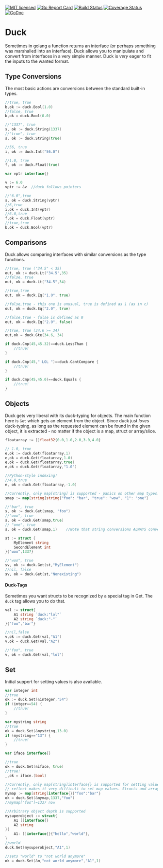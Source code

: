 [![MIT licensed](https://img.shields.io/badge/license-MIT-blue.svg)](https://github.com/connectordb/duck/blob/master/LICENSE)
[![Go Report Card](https://goreportcard.com/badge/connectordb/duck)](https://goreportcard.com/report/connectordb/duck)
[![Build Status](https://travis-ci.org/connectordb/duck.svg)](https://travis-ci.org/connectordb/duck)
[![Coverage Status](https://coveralls.io/repos/connectordb/duck/badge.svg?branch=master&service=github)](https://coveralls.io/github/connectordb/duck?branch=master)
[![GoDoc](https://godoc.org/github.com/connectordb/duck?status.svg)](http://godoc.org/github.com/connectordb/duck)
# Duck
Sometimes in golang a function returns an interface (or perhaps something was marshalled into an interface). Duck allows you to manipulate and convert from interfaces in a very simple manner. Duck is *very* eager to fit the inputs to the wanted format.

## Type Conversions

The most basic actions are conversions between the standard built-in types.

```go
//true, true
b,ok := duck.Bool(1.0)
//false, true
b,ok = duck.Bool(0.0)

//"1337", true
s, ok := duck.String(1337)
//"true", true
s, ok := duck.String(true)

//56, true
i, ok := duck.Int("56.0")

//1.0, true
f, ok := duck.Float(true)

var vptr interface{}

v := 6.0
vptr := &v	//duck follows pointers

//"6.0",true
s, ok = duck.String(vptr)
//6,true
i,ok = duck.Int(vptr)
//6.0,true
f,ok = duck.Float(vptr)
//true,true
b,ok = duck.Bool(vptr)

```

## Comparisons

Duck allows comparing interfaces with similar conversions as the type functions.

```go
//true, true ("34.5" < 35)
out, ok := duck.Lt("34.5",35)
//false, true
out, ok = duck.Lt("34.5",34)

//true,true
out, ok = duck.Eq("1.0", true)

//false,true - this one is unusual, true is defined as 1 (as in c)
out, ok = duck.Eq("2.0", true)

//false,true - false is defined as 0
out, ok = duck.Eq("2.0", false)

//true, true (34.6 >= 34)
out,ok = duck.Gte(34.6, 34)

if duck.Cmp(45,45.32)==duck.LessThan {
	//true!
}

if duck.Cmp(45," LOL ")==duck.CantCompare {
	//true!
}

if duck.Cmp(45,45.0)==duck.Equals {
	//true!
}

```

## Objects

Duck gets very liberal with its duck-typing for objects. The main function here is `Get` which gets an element from the object. Since duck just *loves* duck-typing, as long as the requested element
can be found in the given object, it is extracted - no matter if the object is a map, struct or array/slice.

```go
floatarray := []float32{0.0,1.0,2.0,3.0,4.0}

// 1.0, true
e,ok := duck.Get(floatarray,1)
e,ok = duck.Get(floatarray,1.0)
e,ok = duck.Get(floatarray,true)
e,ok = duck.Get(floatarray,"1.0")

//Python-style indexing!
//4.0,true
e, ok = duck.Get(floatarray,-1.0)

//Currently, only map[string] is supported - panics on other map types!
smap := map[string]string{"foo": "bar", "true": "wow", "1": "one"}

//"bar", true
s, ok := duck.Get(smap, "foo")
//"wow", true
s, ok = duck.Get(smap,true)
// "one", true
s, ok = duck.Get(smap,1)	//Note that string conversions ALWAYS convert 1.000 -> 1

st := struct {
	MyElement string
	SecondElement int
}{"woo",1337}

//"woo", true
sv, ok := duck.Get(st,"MyElement")
//nil, false
sv, ok = duck.Get(st,"Nonexisting")

```

#### Duck-Tags

Sometimes you want structs to be recognized by a special tag in Get. The `duck` tag allows you to do that.

```go
val := struct{
	A1 string `duck:"lol"`
	A2 string `duck:"-"`
}{"foo","bar"}

//nil,false
v,ok := duck.Get(val,"A1")
v,ok = duck.Get(val,"A2")

//"foo", true
v, ok = duck.Get(val,"lol")
```


## Set

Initial support for setting values is also available.

```go
var integer int
//true
ok := duck.Set(&integer,"54")
if (intger==54) {
	//true!
}

var mystring string
//true
ok = duck.Set(&mystring,13.0)
if (mystring=="13") {
	//true!
}

var iface interface{}

//true
ok = duck.Set(&iface, true)
//true!
_,ok = iface.(bool)

//Currently, only map[string]interface{} is supported for setting values
// reflect makes it very difficult to set map values. Structs and arrays work fine.
mymap := map[string]interface{}{"foo":"bar"}
ok = duck.Set(&mymap,1337,"foo")
//mymap["foo"]=1337 now

//Arbitrary object depth is supported
mysuperobject := struct{
	A1 []interface{}
	A2 string
}{
	A1: []interface{}{"hello","world"},
}
//world
duck.Get(mysuperobject,"A1",1)

//sets "world" to "not world anymore"
ok = duck.Set(&m,"not world anymore","A1",1)


```
